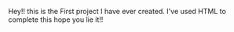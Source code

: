 Hey!! this is the First project I have ever created. I've used HTML to complete this hope you lie it!!

